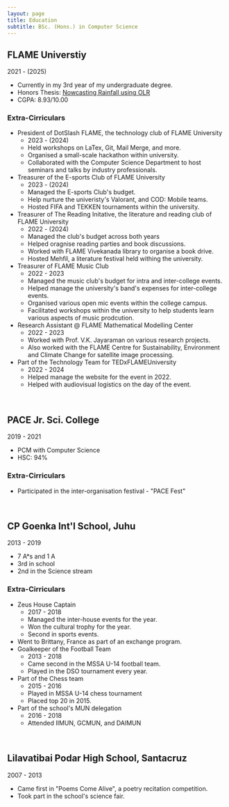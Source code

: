 ```yaml
---
layout: page
title: Education
subtitle: BSc. (Hons.) in Computer Science
---
```



## FLAME Universtiy
2021 - (2025)
- Currently in my 3rd year of my undergraduate degree.
- Honors Thesis: [Nowcasting Rainfall using OLR](https://jeetsh4h.github.io/2024-01-21-nowacasting-rainfall-using-olr/)
- CGPA: 8.93/10.00

### Extra-Cirriculars
- President of DotSlash FLAME, the technology club of FLAME University
    - 2023 - (2024)
    - Held workshops on LaTex, Git, Mail Merge, and more.
    - Organised a small-scale hackathon within university.
    - Collaborated with the Computer Science Department to host seminars and talks by industry professionals.
- Treasurer of the E-sports Club of FLAME University
    - 2023 - (2024)
    - Managed the E-sports Club's budget.
    - Help nurture the univeristy's Valorant, and COD: Mobile teams.
    - Hosted FIFA and TEKKEN tournaments within the university.
- Treasurer of The Reading Initative, the literature and reading club of FLAME University
    - 2022 - (2024)
    - Managed the club's budget across both years
    - Helped oragnise reading parties and book discussions.
    - Worked with FLAME Vivekanada library to organise a book drive.
    - Hosted Mehfil, a literature festival held withing the university.
- Treasurer of FLAME Music Club
    - 2022 - 2023
    - Managed the music club's budget for intra and inter-college events.
    - Helped manage the university's band's expenses for inter-college events.
    - Organised various open mic events within the college campus.
    - Facilitated workshops within the university to help students learn various aspects of music prodcution.
- Research Assistant @ FLAME Mathematical Modelling Center
    - 2022 - 2023
    - Worked with Prof. V.K. Jayaraman on various research projects.
    - Also worked with the FLAME Centre for Sustainability, Environment and Climate Change for satellite image processing.
- Part of the Technology Team for TEDxFLAMEUniversity
    - 2022 - 2024
    - Helped manage the website for the event in 2022.
    - Helped with audiovisual logistics on the day of the event.

<br>

## PACE Jr. Sci. College
2019 - 2021
- PCM with Computer Science
- HSC: 94%

### Extra-Cirriculars
- Participated in the inter-organisation festival - "PACE Fest"

<br>

## CP Goenka Int'l School, Juhu
2013 - 2019
- 7 A*s and 1 A
- 3rd in school
- 2nd in the Science stream

### Extra-Cirriculars
- Zeus House Captain
    - 2017 - 2018
    - Managed the inter-house events for the year.
    - Won the cultural trophy for the year.
    - Second in sports events.
- Went to Brittany, France as part of an exchange program.
- Goalkeeper of the Football Team
    - 2013 - 2018
    - Came second in the MSSA U-14 football team.
    - Played in the DSO tournament every year.
- Part of the Chess team
    - 2015 - 2016
    - Played in MSSA U-14 chess tournament
    - Placed top 20 in 2015.
- Part of the school's MUN delegation
    - 2016 - 2018
    - Attended IIMUN, GCMUN, and DAIMUN

<br>

## Lilavatibai Podar High School, Santacruz
2007 - 2013
- Came first in "Poems Come Alive", a poetry recitation competition.
- Took part in the school's science fair.